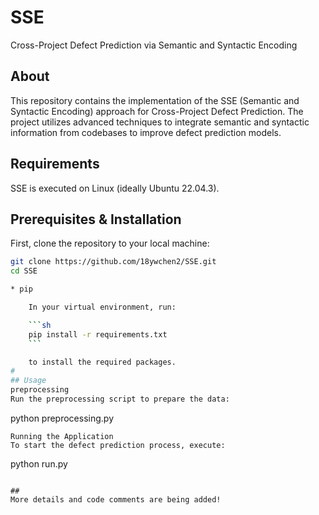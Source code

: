 # SSE

Cross-Project Defect Prediction via Semantic and Syntactic Encoding

## About

This repository contains the implementation of the SSE (Semantic and Syntactic Encoding) approach for Cross-Project Defect Prediction. The project utilizes advanced techniques to integrate semantic and syntactic information from codebases to improve defect prediction models.

## Requirements

SSE is executed on Linux (ideally Ubuntu 22.04.3).

## Prerequisites & Installation

First, clone the repository to your local machine:

```bash
git clone https://github.com/18ywchen2/SSE.git
cd SSE

* pip

    In your virtual environment, run:

    ```sh
    pip install -r requirements.txt
    ```

    to install the required packages.
#
## Usage
preprocessing
Run the preprocessing script to prepare the data:
```
python preprocessing.py
```
Running the Application
To start the defect prediction process, execute:
```
python run.py
```

## 
More details and code comments are being added!
